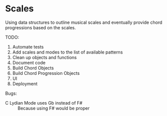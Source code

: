 # Scales
 Using data structures to outline musical scales and eventually provide chord progressions based on the scales.

TODO: 
<ol>
<li>Automate tests</li>
<li>Add scales and modes to the list of available patterns</li>
<li>Clean up objects and functions</li>
<li>Document code</li>
<li>Build Chord Objects</li>
<li>Build Chord Progression Objects</li>
<li>UI</li>
<li>Deployment</li>
</ol>
Bugs:
<dl>
<dt>C Lydian Mode uses Gb instead of F#</dt>
<dd>Because using F# would be proper</dd>
</dl>